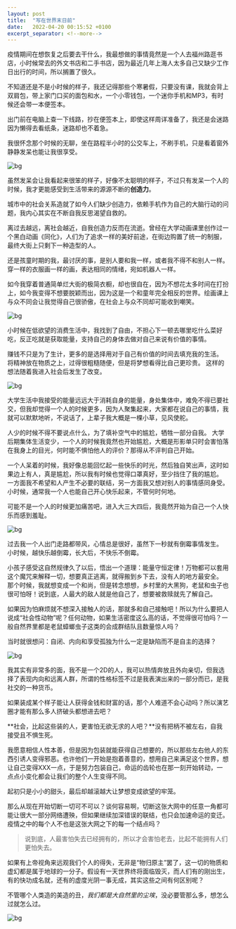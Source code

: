 ```yaml
---
layout: post
title:  "写在世界末日前"
date:   2022-04-20 00:15:52 +0100
excerpt_separator: <!--more-->
---
```


疫情期间在想恢复之后要去干什么，我最想做的事情竟然是一个人去福州路逛书店，小时候常去的外文书店和二手书店，因为最近几年上海人太多自己又缺少工作日出行的时间，所以搁置了很久。

不知道还是不是小时候的样子，我还记得那些个寒暑假，只要没有课，我就会背上双肩包，带上家门口买的面包和水，一个小零钱包，一个迷你手机和MP3，有时候还会带一本便签本。

<!--more-->

出门前在电脑上查一下线路，抄在便签本上，即使这样周详准备了，我还是会迷路因为懒得去看纸条，迷路却也不着急。

我很怀念那个时候的无聊，坐在路程半小时的公交车上，不刷手机，只是看着窗外静静发呆也能让我很享受。

![bg](https://blog.dosth.cool/assets/img/end.png)

虽然发呆会让我看起来很笨的样子，好像不太聪明的样子，不过只有发呆一个人的时候，我才更能感受到生活带来的源源不断的**创造力**。

城市中的社会关系造就了如今人们缺少创造力，依赖手机作为自己的大脑行动的问题，我内心其实在不断自我反思渴望自救的。

离过去越远，离社会越近，自我创造力反而在流逝。曾经在大学动画课里创作过一个黑白动画《同化》，人们为了追求一样的美好前途，在街边购置了统一的制服，最终大街上只剩下一种造型的人。

还是孩童时期的我，最讨厌的事，是别人要和我一样，或者我不得不和别人一样。穿一样的衣服画一样的画，表达相同的情绪，宛如机器人一样。

如今我穿着普通简单烂大街的极简衣橱，却也很自在，因为不想花太多时间在打扮上，如今我变得不想要脱颖而出，因为这是一个和童年完全相反的世界。绘画课上与众不同会让我觉得自己很骄傲，在社会上与众不同却可能收到嘲笑。

![bg](https://blog.dosth.cool/assets/img/end.png)


小时候在低欲望的消费生活中，我找到了自由，不担心下一顿去哪里吃什么菜好吃，反正吃就是获取能量，支持自己的身体去做对自己来说有价值的事情。

赚钱不只是为了生计，更多的是选择用对于自己有价值的时间去填充我的生活。
将精神放在物质之上，过得很粗糙随便，但是将梦想看得比自己更珍贵。
这样的想法随着我进入社会后发生了改变。

![bg](https://blog.dosth.cool/assets/img/end.png)


大学生活中我接受的能量远远大于消耗自身的能量，身处集体中，难免不得已要社交，但我却觉得一个人的时候更多，因为人聚集起来，大家都在说自己的事情，我就可以默默地听，不说话了，上辈子我大概是一棵小草，见风使舵。

人少的时候不得不要说点什么，为了填补空气中的尴尬，牺牲一部分自我。
大学后期集体生活变少，一个人的时候我竟然也开始尴尬，大概是形影单只时会害怕落在我身上的目光，何时能不惧怕他人的评价？那得从不评判自己开始。

一个人呆着的时候，我好像总能回忆起一些快乐的时光，然后独自笑出声，这时如果边上有人，真是尴尬，所以我有时候也觉得口罩真好，至少挡住了我的尴尬。
一方面我不希望和人产生不必要的联结，另一方面我又想对别人的事情感同身受。
小时候，通常我一个人也能自己开心快乐起来，不管何时何地。

可能不是一个人的时候更加痛苦吧，进入大三大四后，我竟然开始为自己一个人快乐而感到羞耻。

![bg](https://blog.dosth.cool/assets/img/end.png)


过去我一个人出门走路都带风，心情总是很好，虽然下一秒就有倒霉事情发生。
小时候，越快乐越倒霉，长大后，不快乐不倒霉。

小孩子感受这自然规律久了以后，悟出一个道理：能量守恒定律！万物都可以套用这个魔咒来解释一切，想要真正逃离，就得搬到乡下去，没有人的地方最安全。
那个时候，我就想变成一个和尚，但是转念想想，乡村里的大黑狗，老鼠和虫子也很可怕呀！说到底，人最大的敌人就是他自己了，想要被救赎就先了解自己。

如果因为怕麻烦就不想深入接触人的话，那就多和自己接触吧！所以为什么要把人说成“社会性动物”呢？任何动物，如果生活密度这么高的话，不觉得很可怕吗？一般自然界里都是老鼠蟑螂虫子这类的会成群结队且数量惊人吗？

当时就很想问：自闭、内向和享受孤独为什么一定是缺陷而不是自主的选择？

![bg](https://blog.dosth.cool/assets/img/end.png)


我其实有非常多的面，我不是一个2D的人，我可以热情奔放且外向亲切，但我选择了表现内向和远离人群，所谓的性格标签不过是我表演出来的一部分而已，是我社交的一种货币。

如果装成某个样子能让人获得金钱和财富的话，那个人难道不会心动吗？所以演艺圈才能有那么多人挤破头都想进去吧？

**社会，比起这些装的人，更害怕无欲无求的人吧？**没有把柄不被左右，自我接受且不惧生死。

我愿意相信人性本善，但是因为包装就能获得自己想要的，所以那些左右他人的东西引诱人变得邪恶。也许他们一开始是抱着善意的，想用自己来满足这个世界，想让自己变得XXX一点，于是努力包装自己，命运的齿轮也在那一刻开始转动，一点点小变化都会让我们的整个人生变得不同。



起初只是小小的甜头，最后却越滚越大让梦想变成欲望的牢笼。

那么从现在开始切断一切可不可以？谈何容易啊，切断这张大网中的任意一角都可能让很大一部分网络遭殃，但如果继续加深错误的联结，也只会加速命运的变迁。疫情之中的每个人不也是这张大网之下的每一个结点吗？

> 说到底，人最害怕失去已经拥有的，所以才会害怕老去，比起不能拥有人们更怕失去。

如果有上帝视角来远观我们个人的得失，无非是“物归原主”罢了，这一切的物质和虚幻都是属于地球的一分子。假设有一天世界终将面临毁灭，而人们有的刚出生，有的快功成名就，还有的虚度光阴一事无成，其实这些之间有何区别呢？

不管哪个人类造的美造的丑，*我们都是大自然里的尘埃*，没必要管那么多，想怎么过就怎么过。


![bg](https://blog.dosth.cool/assets/img/end.png)
